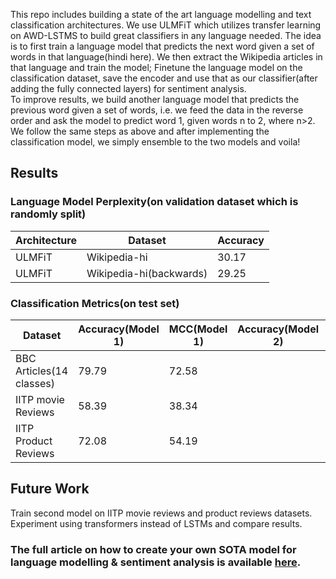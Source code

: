 This repo includes building a state of the art language modelling and
text classification architectures. We use ULMFiT which utilizes transfer learning on
AWD-LSTMS to build great classifiers in any language needed. The idea is to first train a language model
that predicts the next word given a set of words in that language(hindi here). We then extract the Wikipedia articles
in that language and train the model; Finetune the language model on the classification dataset, save the encoder
and use that as our classifier(after adding the fully connected layers) for sentiment analysis.  
To improve results, we build another language model that predicts the previous word given a set of words, i.e. we feed
the data in the reverse order and ask the model to predict word 1, given words n to 2, where n>2. We follow the same steps as above
and after implementing the classification model, we simply ensemble to the two models and voila!

## Results  

  ### Language Model Perplexity(on validation dataset which is randomly split)
  | Architecture | Dataset                 |  Accuracy |
  | -------------|-------------------------|-----------|
  | ULMFiT       | Wikipedia-hi            |    30.17  |
  | ULMFiT       | Wikipedia-hi(backwards) |    29.25  |

  ### Classification Metrics(on test set)
  |        Dataset           | Accuracy(Model 1) |   MCC(Model 1)    | Accuracy(Model 2) |   MCC(Model 2)   | Accuracy(ensemble) |   MCC(ensemble)    |
  |--------------------------|-------------------|-------------------|-------------------|------------------|--------------------|--------------------|
  | BBC Articles(14 classes) |   79.79           |  72.58            |                   |                  |  84.39             |  79.13             |
  |  IITP movie Reviews      |   58.39           |  38.34            |                   |                  |                    |                    |        
  |  IITP Product Reviews    |   72.08           |  54.19            |                   |                  |                    |                    |





## Future Work  
Train second model on IITP movie reviews and product reviews datasets.  
Experiment using transformers instead of LSTMs and compare results.  



### The full article on how to create your own SOTA model for language modelling & sentiment analysis is available [here]().  
